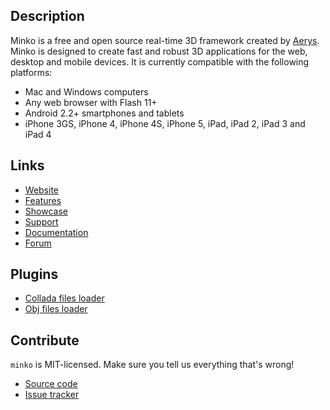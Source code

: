 Description
-----------

Minko is a free and open source real-time 3D framework created by [Aerys](http://aerys.in).
Minko is designed to create fast and robust 3D applications for the web, desktop
and mobile devices. It is currently compatible with the following platforms:

* Mac and Windows computers
* Any web browser with Flash 11+
* Android 2.2+ smartphones and tablets
* iPhone 3GS, iPhone 4, iPhone 4S, iPhone 5, iPad, iPad 2, iPad 3 and iPad 4

Links
-----

* [Website](http://minko.io)
* [Features](http://minko.io/features)
* [Showcase](http://minko.io/showcase)
* [Support](http://minko.io/support)
* [Documentation](http://doc.minko.io)
* [Forum](http://forum.minko.io)

Plugins
-------

* [Collada files loader](https://github.com/aerys/minko-collada)
* [Obj files loader](https://github.com/aerys/minko-obj)

Contribute
----------

`minko` is MIT-licensed.  Make sure you tell us everything that's wrong!

* [Source code](https://github.com/aerys/minko)
* [Issue tracker](https://github.com/aerys/minko/issues)
